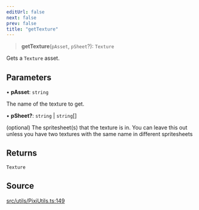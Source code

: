 ```yaml
---
editUrl: false
next: false
prev: false
title: "getTexture"
---
```


> **getTexture**(`pAsset`, `pSheet`?): `Texture`

Gets a `Texture` asset.

## Parameters

• **pAsset**: `string`

The name of the texture to get.

• **pSheet?**: `string` \| `string`[]

(optional) The spritesheet(s) that the texture is in. You can leave this out unless you have two textures with the same name in different spritesheets

## Returns

`Texture`

## Source

[src/utils/PixiUtils.ts:149](https://github.com/relishinc/dill-pixel/blob/c79d8e8552aaa0f13a29535c819ae67d025b4669/src/utils/PixiUtils.ts#L149)
